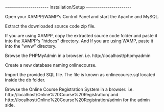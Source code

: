 ---------------------- Installation/Setup -----------------------

Open your XAMPP/WAMP's Control Panel and start the Apache and MySQL.

Extract the downloaded source code zip file.

If you are using XAMPP, copy the extracted source code folder and paste it into the XAMPP's "htdocs" directory. And If you are using WAMP, paste it into the "www" directory.

Browse the PHPMyAdmin in a browser. i.e. http://localhost/phpmyadmin

Create a new database naming onlinecourse.

Import the provided SQL file. The file is known as onlinecourse.sql located inside the db folder.

Browse the Online Course Registration System in a browser. i.e. http://localhost/Online%20Course%20Registration/ and http://localhost/Online%20Course%20Registration/admin for the admin side.
